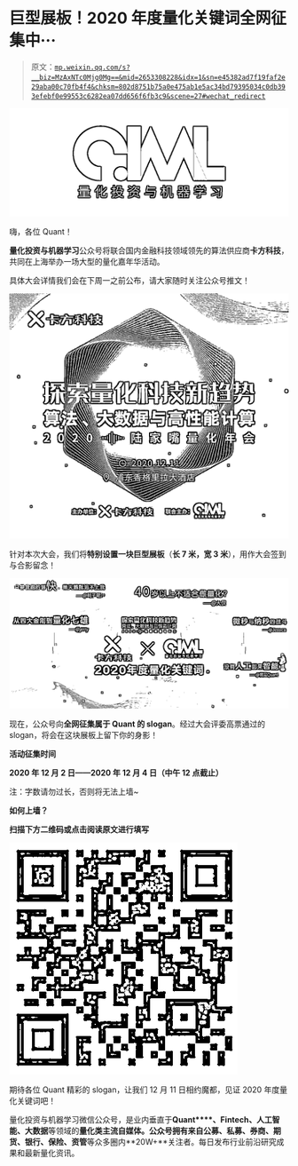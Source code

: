 # 巨型展板！2020 年度量化关键词全网征集中···

> 原文：[`mp.weixin.qq.com/s?__biz=MzAxNTc0Mjg0Mg==&mid=2653308228&idx=1&sn=e45382ad7f19faf2e29aba00c70fb4f4&chksm=802d8751b75a0e475ab1e5ac34bd79395034c0db393efebf0e99553c6282ea07dd656f6fb3c9&scene=27#wechat_redirect`](http://mp.weixin.qq.com/s?__biz=MzAxNTc0Mjg0Mg==&mid=2653308228&idx=1&sn=e45382ad7f19faf2e29aba00c70fb4f4&chksm=802d8751b75a0e475ab1e5ac34bd79395034c0db393efebf0e99553c6282ea07dd656f6fb3c9&scene=27#wechat_redirect)

![](img/5f7e444cbd0879522a8a640b9a701dd5.png)

嗨，各位 Quant！

**量化投资与机器学习**公众号将联合国内金融科技领域领先的算法供应商**卡方科技**，共同在上海举办一场大型的量化嘉年华活动。

具体大会详情我们会在下周一之前公布，请大家随时关注公众号推文！

![](img/d3f13d73a63190a4f4096c094775575b.png)

针对本次大会，我们将**特别设置一块巨型展板**（**长 7 米，宽 3 米**），用作大会签到与合影留念！

![](img/3f560f80ea867283eb160d627c677c37.png)

现在，公众号向**全网征集属于 Quant 的 slogan**。经过大会评委高票通过的 slogan，将会在这块展板上留下你的身影！

**活动征集时间**

**2020 年 12 月 2 日——2020 年 12 月 4 日（中午 12 点截止）**

注：字数请勿过长，否则将无法上墙~

**如何上墙？**

**扫描下方****二维码****或点击****阅读原文****进行填写**

![](img/190eeeb8189d0d1dedcdd2b8e087434c.png)

期待各位 Quant 精彩的 slogan，让我们 12 月 11 日相约魔都，见证 2020 年度量化关键词吧！

量化投资与机器学习微信公众号，是业内垂直于**Quant****、Fintech、人工智能、大数据**等领域的**量化类主流自媒体。**公众号拥有来自**公募、私募、券商、期货、银行、保险、资管**等众多圈内**20W+**关注者。每日发布行业前沿研究成果和最新量化资讯。